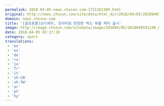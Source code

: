 ```yaml
---
permalink: 2018-04-05-news.chosun.com-1731161389.html
original: http://news.chosun.com/site/data/html_dir/2018/04/05/2018040501309.html
domain: news.chosun.com
title: '[골프용품]오디세이, 프리미엄 한정판 엑소 투볼 퍼터 출시'
image: http://image.chosun.com/sitedata/image/201804/05/2018040501248_0.jpg
date: 2018-04-05 02:27:19
category: sport
translations: 
 - 'en'
 - 'es'
 - 'de'
 - 'ru'
 - 'ja'
 - 'fr'
 - 'it'
 - 'zh-CN'
 - 'zh-TW'
 - 'ar'
 - 'pt'
 - 'hy'
---
```


